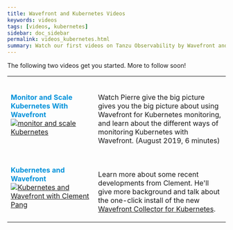 ```yaml
---
title: Wavefront and Kubernetes Videos
keywords: videos
tags: [videos, kubernetes]
sidebar: doc_sidebar
permalink: videos_kubernetes.html
summary: Watch our first videos on Tanzu Observability by Wavefront and Kubernetes.
---
```



The following two videos get you started. More to follow soon!


<table style="width: 100%;">
<tbody>
<tr>
<td width="40%"><strong><font color="#0091DA" size="3">Monitor and Scale Kubernetes With Wavefront</font></strong><br> <a href="https://youtu.be/nZnbdNHFNyU" target="_blank"><img src="/images/v_kubernetes_pierre_2.png" alt="monitor and scale Kubernetes"/></a></td>
<td width="60%"><br><p>Watch Pierre give the big picture gives you the big picture about using Wavefront for Kubernetes monitoring, and learn about the different ways of monitoring Kubernetes with Wavefront. (August 2019, 6 minutes)</p> </td>
</tr>
<tr>
<td width="40%"><strong><font color="#0091DA" size="3">Kubernetes and Wavefront</font></strong><br> <a href="https://youtu.be/Lrm8UuxrsqA" target="_blank"><img src="/images/v_kubernetes_lightboard.png" alt="Kubernetes and Wavefront with Clement Pang"/></a></td>
<td width="60%"><br><p>Learn more about some recent developments from Clement. He'll give more background and talk about the one-click install of the new <a href="https://github.com/wavefrontHQ/wavefront-collector-for-kubernetes">Wavefront Collector for Kubernetes</a>. </p> </td></tr>
</tbody>
</table>
